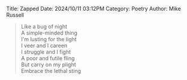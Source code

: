 Title: Zapped
Date: 2024/10/11 03:12PM
Category: Poetry
Author: Mike Russell

> Like a bug of night<br>
A simple-minded thing<br>
I'm lusting for the light<br>
I veer and I careen<br>
I struggle and I fight<br>
A poor and futile fling<br>
But carry on my plight<br>
Embrace the lethal sting
